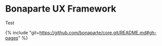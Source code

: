 # Bonaparte UX Framework

Test 

{% include "git+https://github.com/bonaparte/core.git/README.md#gh-pages" %}